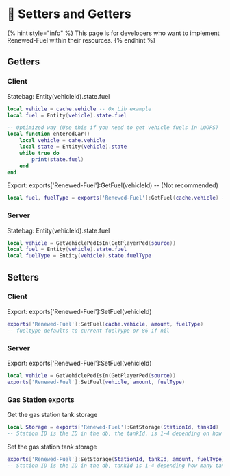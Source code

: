 # 🔵 Setters and Getters

{% hint style="info" %}
This page is for developers who want to implement Renewed-Fuel within their resources.
{% endhint %}

## Getters

### Client

Statebag: Entity(vehicleId).state.fuel

```lua
local vehicle = cache.vehicle -- Ox Lib example
local fuel = Entity(vehicle).state.fuel

-- Optimized way (Use this if you need to get vehicle fuels in LOOPS)
local function enteredCar()
    local vehicle = cahe.vehicle
    local state = Entity(vehicle).state
    while true do
        print(state.fuel)
    end
end
```

Export: exports\['Renewed-Fuel']:GetFuel(vehicleId) -- (Not recommended)

```lua
local fuel, fuelType = exports['Renewed-Fuel']:GetFuel(cache.vehicle) -- ox lib example
```

### Server

Statebag: Entity(vehicleId).state.fuel

```lua
local vehicle = GetVehiclePedIsIn(GetPlayerPed(source))
local fuel = Entity(vehicle).state.fuel
local fuelType = Entity(vehicle).state.fuelType
```

## Setters

### Client

Export: exports\['Renewed-Fuel']:SetFuel(vehicleId)

```lua
exports['Renewed-Fuel']:SetFuel(cache.vehicle, amount, fuelType) 
-- fueltype defaults to current fuelType or 86 if nil
```

### &#x20;Server

Export: exports\['Renewed-Fuel']:SetFuel(vehicleId)

```lua
local vehicle = GetVehiclePedIsIn(GetPlayerPed(source))
exports['Renewed-Fuel']:SetFuel(vehicle, amount, fuelType) 
```



### Gas Station exports

Get the gas station tank storage

```lua
local Storage = exports['Renewed-Fuel']:GetStorage(StationId, tankId) 
-- Station ID is the ID in the db, the tankId, is 1-4 depending on how many tanks the station have 
```

Set the gas station tank storage

```lua
exports['Renewed-Fuel']:SetStorage(StationId, tankId, amount, fuelType)
-- Station ID is the ID in the db, tankId is 1-4 depending how many tanks the station have
```
